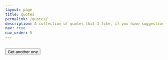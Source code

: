 ```yaml
---
layout: page
title: quotes
permalink: /quotes/
description: A collection of quotes that I like, if you have suggestions, email me! Currently need to adjust some comma vs CSV issues.
nav: true
nav_order: 5
---
```


<div id="quote-container">
  <blockquote id="Quote"></blockquote>
  <p id="Author"></p>
  <img id="Image">
  <p id="Credit"></p>
</div>

<button id="get-random-quote">Get another one</button>

<script>
// JavaScript code to fetch and display random quote with image and credit from your CSV file.
const quotesURL = 'https://raw.githubusercontent.com/simonegiancola09/simonegiancola09.github.io/master/assets/json/quotes_list.json';

async function getRandomQuote() {
  const response = await fetch(quotesURL);
  const data = await response.text();
  const lines = data.split('\n').filter(Boolean);
  const randomIndex = Math.floor(Math.random() * lines.length);
  const [Quote, Author, Image, Credit] = lines[randomIndex].split(',');
  
  document.getElementById('Quote').textContent = `"${Quote}"`;
  document.getElementById('Author').textContent = `- ${Author}`;
  document.getElementById('Image').src = Image;
  document.getElementById('Credit').textContent = `Image Credit: ${Credit}`;
}
window.addEventListener('load', getRandomQuote);

//document.getElementById('get-random-quote').addEventListener('click', getRandomQuote);
</script>

